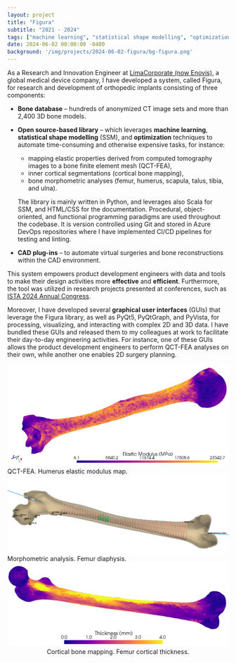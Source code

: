 ```yaml
---
layout: project
title: "Figura"
subtitle: "2021 - 2024"
tags: ["machine learning", "statistical shape modelling", "optimization", "biomechanics"]
date: 2024-06-02 00:00:00 -0400
background: '/img/projects/2024-06-02-figura/bg-figura.png'
---
```

As a Research and Innovation Engineer at [LimaCorporate (now Enovis)](https://limacorporate.com/), a global medical device company, I have developed a system, called Figura, for research and development of orthopedic implants consisting of three components:

* **Bone database** – hundreds of anonymized CT image sets and more than 2,400 3D bone models.

* **Open source-based library** – which leverages **machine learning**, **statistical shape modelling** (SSM), and **optimization** techniques to automate time-consuming and otherwise expensive tasks, for instance:

    * mapping elastic properties derived from computed tomography images to a bone finite element mesh (QCT-FEA),
    * inner cortical segmentations (cortical bone mapping),
    * bone  morphometric analyses (femur, humerus, scapula, talus, tibia, and ulna).

    The library is mainly written in Python, and leverages also Scala for SSM, and HTML/CSS for the documentation. Procedural, object-oriented, and functional programming paradigms are used throughout the codebase. It is version controlled using Git and stored in Azure DevOps repositories where I have implemented CI/CD pipelines for testing and linting.

* **CAD plug-ins** – to automate virtual surgeries and bone reconstructions within the CAD environment.

This system empowers product development engineers with data and tools to make their design activities more **effective** and **efficient**. Furthermore, the tool was utilized in research projects presented at conferences, such as [ISTA 2024 Annual Congress](https://www.istaonline.org/meetings/ista-2024-annual-congress-new/).

Moreover, I have developed several **graphical user interfaces** (GUIs) that leverage the Figura library, as well as PyQt5, PyQtGraph, and PyVista, for processing, visualizing, and interacting with complex 2D and 3D data. I have bundled these GUIs and released them to my colleagues at work to facilitate their day-to-day engineering activities. For instance, one of these GUIs allows the product development engineers to perform QCT-FEA analyses on their own, while another one enables 2D surgery planning.

<img src="/img/projects/2024-06-02-figura/qct-fea.png" width="710"/>
<span class="caption text-muted">QCT-FEA. Humerus elastic modulus map.</span>

<img src="/img/projects/2024-06-02-figura/morphometry.png" width="710"/>
<span class="caption text-muted">Morphometric analysis. Femur diaphysis.</span>

<div style="text-align: center;">
  <img src="/img/projects/2024-06-02-figura/cbm.png" width="600" alt="Cortical bone mapping">
  <span class="caption text-muted">Cortical bone mapping. Femur cortical thickness.</span>
</div>
